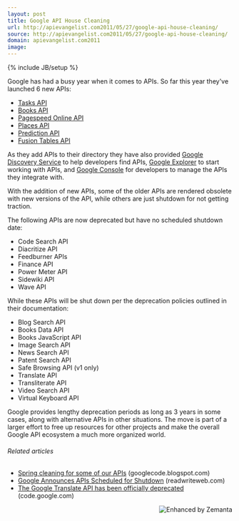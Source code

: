 ```yaml
---
layout: post
title: Google API House Cleaning
url: http://apievangelist.com2011/05/27/google-api-house-cleaning/
source: http://apievangelist.com2011/05/27/google-api-house-cleaning/
domain: apievangelist.com2011
image: 
---
```

{% include JB/setup %}
Google has had a busy year when it comes to APIs.  So far this year they've launched 6 new APIs:

<ul class="mainlist">
	<li><a title="Google Tasks API" href="http://code.google.com/apis/tasks/index.html">Tasks API</a></li>
	<li><a title="Google Books API" href="http://code.google.com/apis/books/">Books API</a></li>
	<li><a title="Pagespeed Online API" href="https://code.google.com/apis/pagespeedonline/index.html">Pagespeed Online API</a></li>
	<li><a title="Google Places API" href="http://code.google.com/apis/maps/documentation/places/">Places API</a></li>
	<li><a title="Google Prediction API" href="http://code.google.com/apis/predict/">Prediction API</a></li>
	<li><a title="Google Fusion Tables API" href="http://code.google.com/apis/fusiontables/">Fusion Tables API</a></li>
</ul>
As they add APIs to their directory they have also provided <a title="Google Discovery Service" href="http://blog.apievangelist.com/2011/05/21/google-apis-discovery-service/">Google Discovery Service</a> to help developers find APIs, <a title="Google Explorer" href="http://blog.apievangelist.com/2011/05/21/google-apis-explorer/">Google Explorer</a> to start working with APIs, and <a title="Google Console" href="http://blog.apievangelist.com/2011/05/21/google-apis-console/">Google Console</a> for developers to manage the APIs they integrate with.<p></p>
With the addition of new APIs, some of the older APIs are rendered obsolete with new versions of the API, while others are just shutdown for not getting traction.<p></p>
The following APIs are now deprecated but have no scheduled shutdown date:
<ul class="mainlist">
	<li>Code Search API</li>
	<li>Diacritize API</li>
	<li>Feedburner APIs</li>
	<li>Finance API</li>
	<li>Power Meter API</li>
	<li>Sidewiki API</li>
	<li>Wave API</li>
</ul>
While these APIs will be shut down per the deprecation policies outlined in their documentation:
<ul class="mainlist">
	<li>Blog Search API</li>
	<li>Books Data API</li>
	<li>Books JavaScript API</li>
	<li>Image Search API</li>
	<li>News Search API</li>
	<li>Patent Search API</li>
	<li>Safe Browsing API (v1 only)</li>
	<li>Translate API</li>
	<li>Transliterate API</li>
	<li>Video Search API</li>
	<li>Virtual Keyboard API</li>
</ul>
Google provides lengthy deprecation periods as long as 3 years in some cases, along with alternative APIs in other situations.   The move is part of a larger effort to free up resources for other projects and make the overall Google API ecosystem a much more organized world.
<h6 class="zemanta-related-title" style="font-size: 1em;">Related articles</h6>
<ul class="zemanta-article-ul">
	<li class="zemanta-article-ul-li"><a href="http://googlecode.blogspot.com/2011/05/spring-cleaning-for-some-of-our-apis.html">Spring cleaning for some of our APIs</a> (googlecode.blogspot.com)</li>
	<li class="zemanta-article-ul-li"><a href="http://www.readwriteweb.com/archives/google_announces_apis_scheduled_for_shutdown.php">Google Announces APIs Scheduled for Shutdown</a> (readwriteweb.com)</li>
	<li class="zemanta-article-ul-li"><a href="http://code.google.com/intl/de-DE/apis/language/translate/overview.html">The Google Translate API has been officially deprecated</a> (code.google.com)</li>
</ul>
<div class="zemanta-pixie" style="margin-top: 10px; height: 15px;"><a class="zemanta-pixie-a" title="Enhanced by Zemanta" href="http://www.zemanta.com/"><img class="zemanta-pixie-img" style="border: none; float: right;" src="http://img.zemanta.com/zemified_e.png?x-id=4283fddd-44da-4224-afee-fc567b803ab1" alt="Enhanced by Zemanta" /></a></div>
